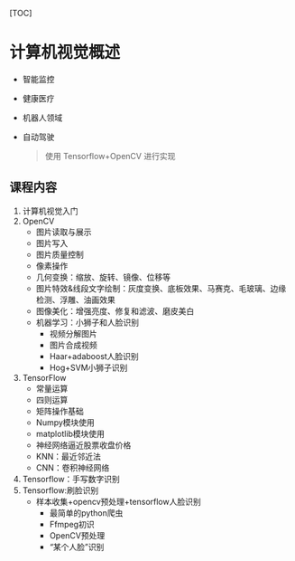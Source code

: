 [TOC]

# 计算机视觉概述

* 智能监控

* 健康医疗

* 机器人领域

* 自动驾驶

  > 使用 Tensorflow+OpenCV 进行实现

## 课程内容

1. 计算机视觉入门
2. OpenCV
   * 图片读取与展示
   * 图片写入
   * 图片质量控制
   * 像素操作
   * 几何变换：缩放、旋转、镜像、位移等
   * 图片特效&线段文字绘制：灰度变换、底板效果、马赛克、毛玻璃、边缘检测、浮雕、油画效果
   * 图像美化：增强亮度、修复和滤波、磨皮美白
   * 机器学习：小狮子和人脸识别
     * 视频分解图片
     * 图片合成视频
     * Haar+adaboost人脸识别
     * Hog+SVM小狮子识别
3. TensorFlow
   * 常量运算
   * 四则运算
   * 矩阵操作基础
   * Numpy模块使用
   * matplotlib模块使用
   * 神经网络逼近股票收盘价格
   * KNN：最近邻近法
   * CNN：卷积神经网络
4. Tensorflow：手写数字识别
5. Tensorflow:刷脸识别
   * 样本收集+opencv预处理+tensorflow人脸识别
     * 最简单的python爬虫
     * Ffmpeg初识
     * OpenCV预处理
     * “某个人脸”识别